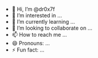 - 👋 Hi, I’m @dr0x7f
- 👀 I’m interested in ...
- 🌱 I’m currently learning ...
- 💞️ I’m looking to collaborate on ...
- 📫 How to reach me ...
- 😄 Pronouns: ...
- ⚡ Fun fact: ...

<!---
dr0x7f/dr0x7f is a ✨ special ✨ repository because its `README.md` (this file) appears on your GitHub profile.
You can click the Preview link to take a look at your changes.
--->

